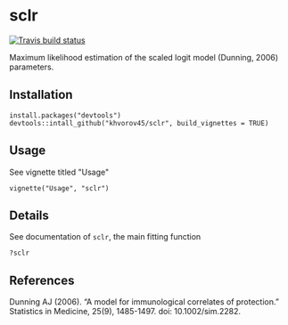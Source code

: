 # sclr

<!-- badges: start -->
[![Travis build status](https://travis-ci.org/khvorov45/sclr.svg?branch=master)](https://travis-ci.org/khvorov45/sclr)
<!-- badges: end -->

Maximum likelihood estimation of the scaled logit model (Dunning, 2006) parameters.

## Installation

```
install.packages("devtools")
devtools::intall_github("khvorov45/sclr", build_vignettes = TRUE)
```

## Usage

See vignette titled "Usage"

```
vignette("Usage", "sclr")
```

## Details

See documentation of `sclr`, the main fitting function

```
?sclr
```

## References

Dunning AJ (2006). “A model for immunological correlates of protection.” Statistics in Medicine, 25(9), 1485-1497. doi: 10.1002/sim.2282.
